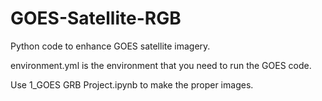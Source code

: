 # GOES-Satellite-RGB
Python code to enhance GOES satellite imagery.

environment.yml is the environment that you need to run the GOES code.

Use 1_GOES GRB Project.ipynb to make the proper images.

